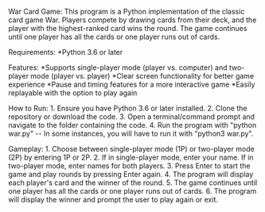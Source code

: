 War Card Game:
    This program is a Python implementation of the classic card game War. Players compete by drawing cards from their deck, and the player with the highest-ranked card wins the round. The game continues until one player has all the cards or one player runs out of cards.

Requirements:
    *Python 3.6 or later

Features:
    *Supports single-player mode (player vs. computer) and two-player mode (player vs. player)
    *Clear screen functionality for better game experience
    *Pause and timing features for a more interactive game
    *Easily replayable with the option to play again

How to Run:
    1. Ensure you have Python 3.6 or later installed.
    2. Clone the repository or download the code.
    3. Open a terminal/command prompt and navigate to the folder containing the code.
    4. Run the program with "python war.py" -- In some instances, you will have to run it with "python3 war.py".

Gameplay:
    1. Choose between single-player mode (1P) or two-player mode (2P) by entering 1P or 2P.
    2. If in single-player mode, enter your name. If in two-player mode, enter names for both players.
    3. Press Enter to start the game and play rounds by pressing Enter again.
    4. The program will display each player's card and the winner of the round.
    5. The game continues until one player has all the cards or one player runs out of cards.
    6. The program will display the winner and prompt the user to play again or exit.

